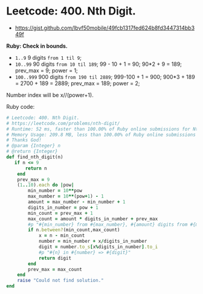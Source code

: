# Leetcode: 400. Nth Digit.

- https://gist.github.com/lbvf50mobile/49fcb1317fed624b8fd3447314bb349f

**Ruby: Check in bounds.**

- `1..9` 9 digits  `from 1 til 9`;  
- `10..99` 90 digits `from 10 til 189`;  99 - 10 + 1 = 90;  90*2 + 9 = 189; prev_max = 9; power = 1;
- `100..999` 900 digits `from 190 til 2889`; 999-100 + 1 = 900; 900*3 + 189 = 2700 + 189 = 2889; prev_max = 189; power = 2;

Number index will be x//(power+1).        



Ruby code:   
```Ruby
# Leetcode: 400. Nth Digit.
# https://leetcode.com/problems/nth-digit/
# Runtime: 52 ms, faster than 100.00% of Ruby online submissions for Nth Digit.
# Memory Usage: 209.8 MB, less than 100.00% of Ruby online submissions for Nth Digit.
# Thanks God!
# @param {Integer} n
# @return {Integer}
def find_nth_digit(n)
   if n <= 9
       return n 
    end
    prev_max = 9
    (1..10).each do |pow|
        min_number = 10**pow
        max_number = 10**(pow+1) - 1
        amount = max_number - min_number + 1
        digits_in_number = pow + 1
        min_count = prev_max + 1
        max_count = amount * digits_in_number + prev_max
        #p "#{min_number} from #{max_number}, #{amount} digits from #{min_count} til #{max_count}"
        if n.between?(min_count,max_count)
            x = n - min_count
            number = min_number + x/digits_in_number
            digit = number.to_s[x%digits_in_number].to_i
            #p "#{n} in #{number} => #{digit}"
            return digit
        end
        prev_max = max_count
    end
    raise "Could not find solution."
end
```